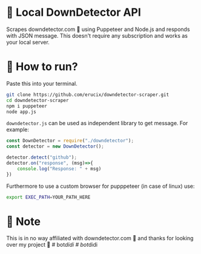 # 🫠 Local DownDetector API
Scrapes downdetector.com 🍳 using Puppeteer and Node.js and responds with JSON message. This doesn't require any subscription and works as your local server.
# 🗿 How to run?
Paste this into your terminal.
```bash
git clone https://github.com/erucix/downdetector-scraper.git
cd downdetector-scraper
npm i puppeteer
node app.js
```
```downdetector.js``` can be used as independent library to get message. For example:
```javascript
const DownDetector = require("./downdetector");
const detector = new DownDetector();

detector.detect("github");
detector.on("response", (msg)=>{
	console.log("Response: " + msg)
})
```

Furthermore to use a custom browser for pupppeteer (in case of linux) use:
```bash
export EXEC_PATH=YOUR_PATH_HERE
```
# 🏁 Note
This is in no way affiliated with downdetector.com 🍳 and thanks for looking over my project 🫡
#   b o t _ d i d i  
 #   b o t _ d i d i  
 
